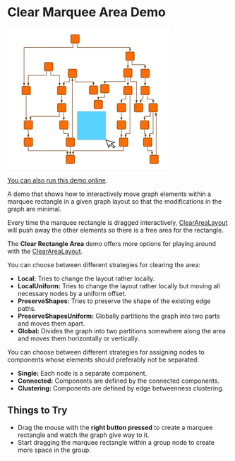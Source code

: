 <!--
 //////////////////////////////////////////////////////////////////////////////
 // @license
 // This file is part of yFiles for HTML.
 // Use is subject to license terms.
 //
 // Copyright (c) by yWorks GmbH, Vor dem Kreuzberg 28,
 // 72070 Tuebingen, Germany. All rights reserved.
 //
 //////////////////////////////////////////////////////////////////////////////
-->
# Clear Marquee Area Demo

<img src="../../../doc/demo-thumbnails/clear-marquee-area.webp" alt="demo-thumbnail" height="320"/>

[You can also run this demo online](https://www.yfiles.com/demos/layout/clearmarqueearea/).

A demo that shows how to interactively move graph elements within a marquee rectangle in a given graph layout so that the modifications in the graph are minimal.

Every time the marquee rectangle is dragged interactively, [ClearAreaLayout](https://docs.yworks.com/yfileshtml/#/api/ClearAreaLayout) will push away the other elements so there is a free area for the rectangle.

The **Clear Rectangle Area** demo offers more options for playing around with the [ClearAreaLayout](https://docs.yworks.com/yfileshtml/#/api/ClearAreaLayout).

You can choose between different strategies for clearing the area:

- **Local:** Tries to change the layout rather locally.
- **LocalUniform:** Tries to change the layout rather locally but moving all necessary nodes by a uniform offset.
- **PreserveShapes:** Tries to preserve the shape of the existing edge paths.
- **PreserveShapesUniform:** Globally partitions the graph into two parts and moves them apart.
- **Global:** Divides the graph into two partitions somewhere along the area and moves them horizontally or vertically.

You can choose between different strategies for assigning nodes to components whose elements should preferably not be separated:

- **Single:** Each node is a separate component.
- **Connected:** Components are defined by the connected components.
- **Clustering:** Components are defined by edge betweenness clustering.

## Things to Try

- Drag the mouse with the **right button pressed** to create a marquee rectangle and watch the graph give way to it.
- Start dragging the marquee rectangle within a group node to create more space in the group.
